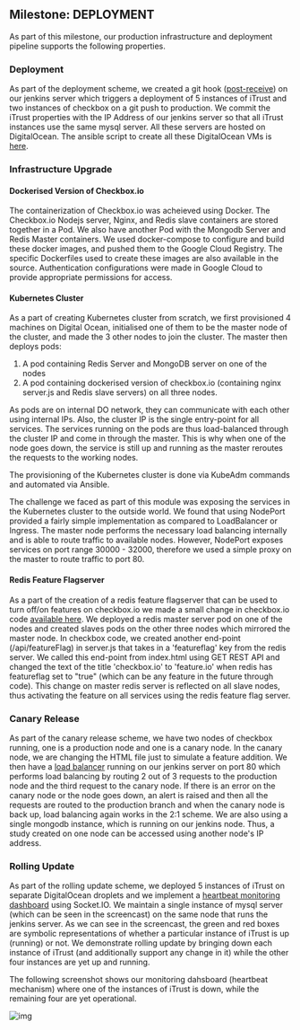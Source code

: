 ## Milestone: DEPLOYMENT
As part of this milestone, our production infrastructure and deployment pipeline supports the following properties.
### Deployment
As part of the deployment scheme, we created a git hook ([post-receive](https://github.ncsu.edu/rshah8/DevOps-Project/raw/m3/roles/iTrust_build/templates/pre-push.j2)) on our jenkins server which triggers a deployment of 5 instances of iTrust and two instances of checkbox on a git push to production. We commit the iTrust properties with the IP Address of our jenkins server so that all iTrust instances use the same mysql server. All these servers are hosted on DigitalOcean. The ansible script to create all these DigitalOcean VMs is [here](https://github.ncsu.edu/rshah8/DevOps-Project/raw/m3/roles/createVM/tasks/main.yml). 

### Infrastructure Upgrade

#### Dockerised Version of Checkbox.io

The containerization of Checkbox.io was acheieved using Docker. The Checkbox.io Nodejs server, Nginx, and Redis slave containers are stored together in a Pod. We also have another Pod with the Mongodb Server and Redis Master containers. We used docker-compose to configure and build these docker images, and pushed them to the Google Cloud Registry. The specific Dockerfiles used to create these images are also available in the source. Authentication configurations were made in Google Cloud to provide appropriate permissions for access. 

#### Kubernetes Cluster
As a part of creating Kubernetes cluster from scratch, we first provisioned 4 machines on Digital Ocean, initialised one of them to be the master node of the cluster, and made the 3 other nodes to join the cluster. 
The master then deploys pods:
1. A pod containing Redis Server and MongoDB server on one of the nodes
2. A pod containing dockerised version of checkbox.io (containing nginx server.js and Redis slave servers) on all three nodes.

As pods are on internal DO network, they can communicate with each other using internal IPs. Also, the cluster IP is the single entry-point for all services. The services running on the pods are thus load-balanced through the cluster IP and come in through the master. This is why when one of the node goes down, the service is still up and running as the master reroutes the requests to the working nodes.

The provisioning of the Kubernetes cluster is done via KubeAdm commands and automated via Ansible. 

The challenge we faced as part of this module was exposing the services in the Kubernetes cluster to the outside world. We found that using NodePort provided a fairly simple implementation as compared to LoadBalancer or Ingress. The master node performs the necessary load balancing internally and is able to route traffic to available nodes. However, NodePort exposes services on port range 30000 - 32000, therefore we used a simple proxy on the master to route traffic to port 80. 

#### Redis Feature Flagserver
As a part of the creation of a redis feature flagserver that can be used to turn off/on features on checkbox.io we made a small change in checkbox.io code [available here](https://github.com/rcoutin/checkbox.io). We deployed a redis master server pod on one of the nodes and created slaves pods on the other three nodes which mirrored the master node. In checkbox code, we created another end-point (/api/featureFlag) in server.js that takes in a 'featureflag' key from the redis server. We called this end-point from index.html using GET REST API and changed the text of the title 'checkbox.io' to 'feature.io' when redis has featureflag set to "true" (which can be any feature in the future through code). This change on master redis server is reflected on all slave nodes, thus activating the feature on all services using the redis feature flag server.

### Canary Release
As part of the canary release scheme, we have two nodes of checkbox running, one is a production node and one is a canary node. In the canary node, we are changing the HTML file just to simulate a feature addition. We then have a [load balancer](https://github.ncsu.edu/rshah8/DevOps-Project/raw/m3/roles/checkbox_build/templates/loadBalancer.js) running on our jenkins server on port 80 which performs load balancing by routing 2 out of 3 requests to the production node and the third request to the canary node. If there is an error on the canary node or the node goes down, an alert is raised and then all the requests are routed to the production branch and when the canary node is back up, load balancing again works in the 2:1 scheme. We are also using a single mongodb instance, which is running on our jenkins node. Thus, a study created on one node can be accessed using another node's IP address.

### Rolling Update
As part of the rolling update scheme, we deployed 5 instances of iTrust on separate DigitalOcean droplets and we implement a [heartbeat monitoring dashboard](https://github.ncsu.edu/rshah8/DevOps-Project/raw/m3/roles/iTrust_build/templates/main.js) using Socket.IO. We maintain a single instance of mysql server (which can be seen in the screencast) on the same node that runs the jenkins server. As we can see in the screencast, the green and red boxes are symbolic representations of whether a particular instance of iTrust is up (running) or not. We demonstrate rolling update by bringing down each instance of iTrust (and additionally support any change in it) while the other four instances are yet up and running.

The following screenshot shows our monitoring dahsboard (heartbeat mechanism) where one of the instances of iTrust is down, while the remaining four are yet operational.

![img](https://github.ncsu.edu/rshah8/DevOps-Project/raw/m3/content/Monitoring_Screenshot.png)
